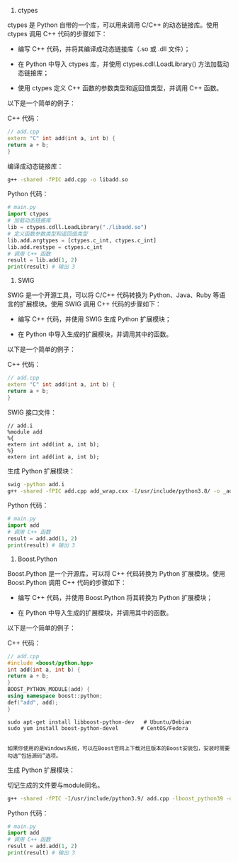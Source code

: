 1. ctypes

ctypes 是 Python 自带的一个库，可以用来调用 C/C++ 的动态链接库。使用 ctypes 调用 C++ 代码的步骤如下：

- 编写 C++ 代码，并将其编译成动态链接库（.so 或 .dll 文件）；

- 在 Python 中导入 ctypes 库，并使用 ctypes.cdll.LoadLibrary() 方法加载动态链接库；

- 使用 ctypes 定义 C++ 函数的参数类型和返回值类型，并调用 C++ 函数。

以下是一个简单的例子：

C++ 代码：

```cpp
// add.cpp
extern "C" int add(int a, int b) {
return a + b;
}

```

编译成动态链接库：

```bash
g++ -shared -fPIC add.cpp -o libadd.so

```

Python 代码：

```python
# main.py
import ctypes
# 加载动态链接库
lib = ctypes.cdll.LoadLibrary("./libadd.so")
# 定义函数参数类型和返回值类型
lib.add.argtypes = [ctypes.c_int, ctypes.c_int]
lib.add.restype = ctypes.c_int
# 调用 C++ 函数
result = lib.add(1, 2)
print(result) # 输出 3

```

1. SWIG

SWIG 是一个开源工具，可以将 C/C++ 代码转换为 Python、Java、Ruby 等语言的扩展模块。使用 SWIG 调用 C++ 代码的步骤如下：

- 编写 C++ 代码，并使用 SWIG 生成 Python 扩展模块；

- 在 Python 中导入生成的扩展模块，并调用其中的函数。

以下是一个简单的例子：

C++ 代码：

```cpp
// add.cpp
extern "C" int add(int a, int b) {
return a + b;
}

```

SWIG 接口文件：

```
// add.i
%module add
%{
extern int add(int a, int b);
%}
extern int add(int a, int b);

```

生成 Python 扩展模块：

```bash
swig -python add.i
g++ -shared -fPIC add.cpp add_wrap.cxx -I/usr/include/python3.8/ -o _add.so

```

Python 代码：

```python
# main.py
import add
# 调用 C++ 函数
result = add.add(1, 2)
print(result) # 输出 3

```

1. Boost.Python

Boost.Python 是一个开源库，可以将 C++ 代码转换为 Python 扩展模块。使用 Boost.Python 调用 C++ 代码的步骤如下：

- 编写 C++ 代码，并使用 Boost.Python 将其转换为 Python 扩展模块；

- 在 Python 中导入生成的扩展模块，并调用其中的函数。

以下是一个简单的例子：

C++ 代码：

```cpp
// add.cpp
#include <boost/python.hpp>
int add(int a, int b) {
return a + b;
}
BOOST_PYTHON_MODULE(add) {
using namespace boost::python;
def("add", add);
}

```

```
sudo apt-get install libboost-python-dev   # Ubuntu/Debian
sudo yum install boost-python-devel       # CentOS/Fedora


如果你使用的是Windows系统，可以在Boost官网上下载对应版本的Boost安装包，安装时需要勾选“包括源码”选项。
```

生成 Python 扩展模块：

切记生成的文件要与module同名。

```bash
g++ -shared -fPIC -I/usr/include/python3.9/ add.cpp -lboost_python39 -o add.so

```

Python 代码：

```python
# main.py
import add
# 调用 C++ 函数
result = add.add(1, 2)
print(result) # 输出 3

```